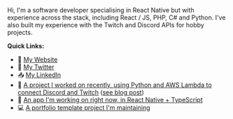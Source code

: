 Hi, I'm a software developer specialising in React Native but with experience across the stack, including React / JS, PHP, C# and Python. I've also built my experience with the Twitch and Discord APIs for hobby projects.

**Quick Links:**

* 🔗 [My Website](https://dylmye.me)
* 🦢 [My Twitter](https://twitter.com/dylan_mye)
* 📥 [My LinkedIn](https://www.linkedin.com/in/dylan--m/)
* 🐍 [A project I worked on recently, using Python and AWS Lambda to connect Discord and Twitch](https://github.com/dylmye/twitch-golive-discord) ([see blog post](https://dylmye.me/2021/03/08/twitch-discord/))
* 📱 [An app I'm working on right now, in React Native + TypeScript](https://github.com/dylmye/slickmod)
* 💻 [A portfolio template project I'm maintaining](https://github.com/better-personal-website/personal-website)
